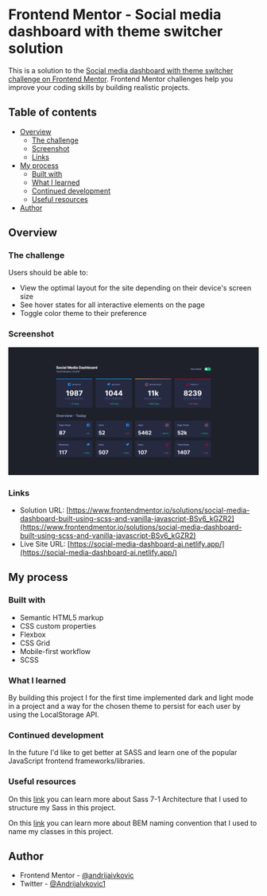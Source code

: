 # Frontend Mentor - Social media dashboard with theme switcher solution

This is a solution to the [Social media dashboard with theme switcher challenge on Frontend Mentor](https://www.frontendmentor.io/challenges/social-media-dashboard-with-theme-switcher-6oY8ozp_H). Frontend Mentor challenges help you improve your coding skills by building realistic projects.

## Table of contents

- [Overview](#overview)
  - [The challenge](#the-challenge)
  - [Screenshot](#screenshot)
  - [Links](#links)
- [My process](#my-process)
  - [Built with](#built-with)
  - [What I learned](#what-i-learned)
  - [Continued development](#continued-development)
  - [Useful resources](#useful-resources)
- [Author](#author)

## Overview

### The challenge

Users should be able to:

- View the optimal layout for the site depending on their device's screen size
- See hover states for all interactive elements on the page
- Toggle color theme to their preference

### Screenshot

![](./screenshot.png)

### Links

- Solution URL: [https://www.frontendmentor.io/solutions/social-media-dashboard-built-using-scss-and-vanilla-javascript-BSv6_kGZR2](https://www.frontendmentor.io/solutions/social-media-dashboard-built-using-scss-and-vanilla-javascript-BSv6_kGZR2)
- Live Site URL: [https://social-media-dashboard-ai.netlify.app/](https://social-media-dashboard-ai.netlify.app/)

## My process

### Built with

- Semantic HTML5 markup
- CSS custom properties
- Flexbox
- CSS Grid
- Mobile-first workflow
- SCSS

### What I learned

By building this project I for the first time implemented dark and light mode in a project and a way for the chosen theme to persist for each user by using the LocalStorage API.

### Continued development

In the future I'd like to get better at SASS and learn one of the popular JavaScript frontend frameworks/libraries.

### Useful resources

On this [link](https://www.learnhowtoprogram.com/user-interfaces/building-layouts-preprocessors/7-1-sass-architecture) you can learn more about Sass 7-1 Architecture that I used to structure my Sass in this project.

On this [link](http://getbem.com/) you can learn more about BEM naming convention that I used to name my classes in this project.

## Author

- Frontend Mentor - [@andrijaivkovic](https://www.frontendmentor.io/profile/andrijaivkovic)
- Twitter - [@AndrijaIvkovic1](https://www.twitter.com/AndrijaIvkovic1)
